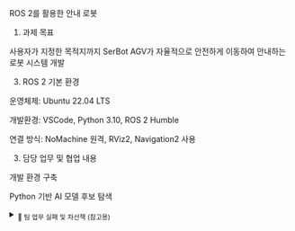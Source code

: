 ROS 2를 활용한 안내 로봇
1. 과제 목표
   
사용자가 지정한 목적지까지 SerBot AGV가 자율적으로 안전하게 이동하여 안내하는 로봇 시스템 개발

3. ROS 2 기본 환경

운영체제: Ubuntu 22.04 LTS

개발환경: VSCode, Python 3.10, ROS 2 Humble

연결 방식: NoMachine 원격, RViz2, Navigation2 사용

3. 담당 업무 및 협업 내용

개발 환경 구축 

Python 기반 AI 모델 후보 탐색

<details> <summary><sub>📎 팀 업무 실패 및 차선책 (참고용)</sub></summary>
SLAM 기반 맵 작성은 완료되었으나,
SerBot AGV 매뉴얼 내 LiDAR 구성 및 Navigation2 연동 실패

맵은 생성되었지만 실제 자율 이동 불가

차선책으로 AI 대신 그리드 기반 안내 로봇 개발로 방향 전환

</details>
